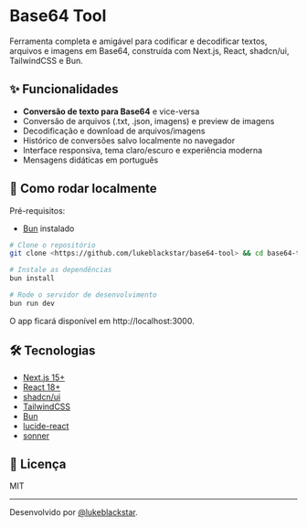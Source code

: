 # Base64 Tool

Ferramenta completa e amigável para codificar e decodificar textos, arquivos e imagens em Base64, construída com Next.js, React, shadcn/ui, TailwindCSS e Bun.

## ✨ Funcionalidades

- **Conversão de texto para Base64** e vice-versa
- Conversão de arquivos (.txt, .json, imagens) e preview de imagens
- Decodificação e download de arquivos/imagens
- Histórico de conversões salvo localmente no navegador
- Interface responsiva, tema claro/escuro e experiência moderna
- Mensagens didáticas em português

## 🚀 Como rodar localmente

Pré-requisitos:
- [Bun](https://bun.sh) instalado

```bash
# Clone o repositório
git clone <https://github.com/lukeblackstar/base64-tool> && cd base64-tool

# Instale as dependências
bun install

# Rode o servidor de desenvolvimento
bun run dev
```

O app ficará disponível em http://localhost:3000.

## 🛠️ Tecnologias

- [Next.js 15+](https://nextjs.org/)
- [React 18+](https://react.dev/)
- [shadcn/ui](https://ui.shadcn.com/)
- [TailwindCSS](https://tailwindcss.com/)
- [Bun](https://bun.sh/)
- [lucide-react](https://lucide.dev/)
- [sonner](https://sonner.emilkowal.ski/)

## 📄 Licença

MIT

---

Desenvolvido por [@lukeblackstar](https://github.com/lukeblackstar).
